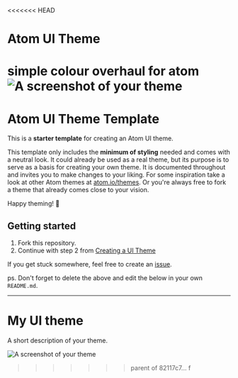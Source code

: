 <<<<<<< HEAD
# Atom UI Theme
simple colour overhaul for atom
![A screenshot of your theme](https://chi-sanity.com/res/img/dunno.png)
=======
# Atom UI Theme Template

This is a __starter template__ for creating an Atom UI theme.

This template only includes the __minimum of styling__ needed and comes with a neutral look. It could already be used as a real theme, but its purpose is to serve as a basis for creating your own theme. It is documented throughout and invites you to make changes to your liking. For some inspiration take a look at other Atom themes at [atom.io/themes](https://atom.io/themes/). Or you're always free to fork a theme that already comes close to your vision.

Happy theming! 🚀


## Getting started

1. Fork this repository.
2. Continue with step 2 from [Creating a UI Theme](http://flight-manual.atom.io/hacking-atom/sections/creating-a-theme/#creating-a-ui-theme)

If you get stuck somewhere, feel free to create an [issue](https://github.com/atom-community/ui-theme-template/issues/new).

ps. Don't forget to delete the above and edit the below in your own `README.md`.


---


# My UI theme

A short description of your theme.

![A screenshot of your theme](https://cloud.githubusercontent.com/assets/378023/8842525/4215f26c-3136-11e5-9d94-d2c078a05d24.png)
>>>>>>> parent of 82117c7... f
